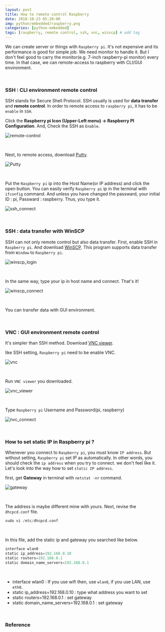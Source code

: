 ```yaml
---
layout: post
title: How to remote control Raspberry  
date: 2018-10-23 05:20:00
img: python/embedded/raspberry.png
categories: [python-embedded] 
tags: [raspberry, remote control, ssh, vnc, winscp] # add tag
---
```


We can create server or things with `Raspberry pi`. It's not expensive and its performance is good for simple job.
We need monitor to handle it. But I don't feel good to carry the monitor(e.g. 7-inch raspberry-pi monitor) every time.
In that case, we can remote-access to raspberry with CLI/GUI environment.

<br>

### SSH : CLI environment remote control

SSH stands for Secure Shell Protocol. SSH usually is used for **data transfer** and **remote control**.
In order to remote access to `raspberry pi`, it has to be `enable` in `SSH`.

Click the **Raspberry pi Icon (Upper-Left menu) → Raspberry PI Configuration**. And, Check the SSH as `Enable`.

![remote-control](../assets/img/python/embedded/remote-control/ssh_config.png)

<br>

Next, to remote access, download [Putty](https://www.putty.org/).

![Putty](../assets/img/python/embedded/remote-control/putty.png)

<br>

Put the `Raspberry pi` ip into the Host Name(or IP address) and click the open button.
You can easily verify `Raspberry pi` ip in the terminal with `ifconfig` command.
And unless you have changed the passward, your initial ID : pi, Passward : raspberry. Thus, you type it.

![ssh_connect](../assets/img/python/embedded/remote-control/ssh_connect.png)

<br>

### SSH : data transfer with WinSCP

SSH can not only remote control but also data transfer. First, enable SSH in `Raspberry pi`.
And download [WinSCP](https://winscp.net/eng/download.php). This program supports data transfer from `Window` to `Raspberry pi`.

![winscp_login](../assets/img/python/embedded/remote-control/WinSCP_login.png)

<br>

In the same way, type your ip in host name and connect. That's it!

![winscp_connect](../assets/img/python/embedded/remote-control/WinSCP_connect.png)

<br>

You can transfer data with GUI environment.

<br>

### VNC : GUI environment remote control

It's simpler than SSH method. Download [VNC viewer](https://www.realvnc.com/en/connect/download/viewer/).

like SSH setting, `Raspberry pi` need to be enable VNC.

![vnc](../assets/img/python/embedded/remote-control/vnc_setting.png)

<br>

Run `VNC viewer` you downloaded. 

![vnc_viewer](../assets/img/python/embedded/remote-control/vnc_viewer.png)

<br>

Type `Raspberry pi` Username and Password(pi, raspberry)

![nvc_connect](../assets/img/python/embedded/remote-control/vnc_connet.png)

<br>

### How to set static IP in Raspberry pi ?

Whenever you connect to `Raspberry pi`, you must know `IP address`. But without setting, `Raspberry pi` set IP as automatically.
In other words, you should check the `ip address` when you try to connect. we don't feel like it.
Let's look into the way how to set `static IP address`.

first, get **Gateway** in terminal with `netstat -nr` command.

![gateway](../assets/img/python/embedded/remote-control/gateway.png)

<br>

The address is maybe different mine with yours. Next, revise the `dhcpcd.conf` file.

```python
sudo vi /etc/dhcpcd.conf
```

<br>

In this file, add the static ip and gateway you searched like below.
```python
interface wlan0
static ip_address=192.168.0.10
static routers=192.168.0.1
static domain_name_servers=192.168.0.1
```

<br>

+ interface wlan0 : If you use wifi then, use `wlan0`, if you use LAN, use `eth0`.
+ static ip_address=192.168.0.10 : type what address you want to set
+ static routers=192.168.0.1 : set gateway
+ static domain_name_servers=192.168.0.1 : set gateway

<br>

### Reference

